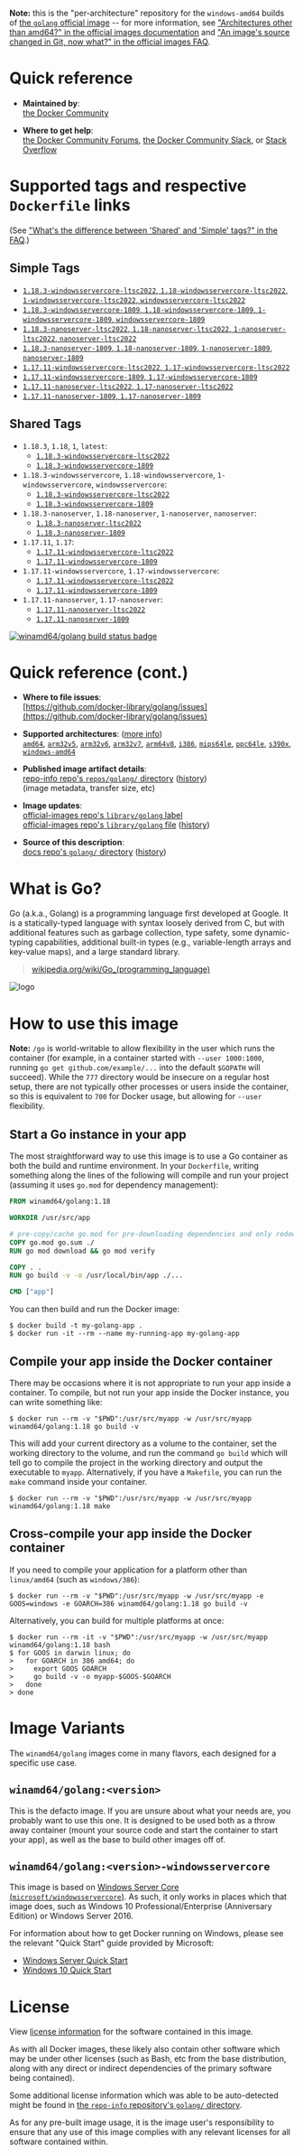 <!--

********************************************************************************

WARNING:

    DO NOT EDIT "golang/README.md"

    IT IS AUTO-GENERATED

    (from the other files in "golang/" combined with a set of templates)

********************************************************************************

-->

**Note:** this is the "per-architecture" repository for the `windows-amd64` builds of [the `golang` official image](https://hub.docker.com/_/golang) -- for more information, see ["Architectures other than amd64?" in the official images documentation](https://github.com/docker-library/official-images#architectures-other-than-amd64) and ["An image's source changed in Git, now what?" in the official images FAQ](https://github.com/docker-library/faq#an-images-source-changed-in-git-now-what).

# Quick reference

-	**Maintained by**:  
	[the Docker Community](https://github.com/docker-library/golang)

-	**Where to get help**:  
	[the Docker Community Forums](https://forums.docker.com/), [the Docker Community Slack](https://dockr.ly/slack), or [Stack Overflow](https://stackoverflow.com/search?tab=newest&q=docker)

# Supported tags and respective `Dockerfile` links

(See ["What's the difference between 'Shared' and 'Simple' tags?" in the FAQ](https://github.com/docker-library/faq#whats-the-difference-between-shared-and-simple-tags).)

## Simple Tags

-	[`1.18.3-windowsservercore-ltsc2022`, `1.18-windowsservercore-ltsc2022`, `1-windowsservercore-ltsc2022`, `windowsservercore-ltsc2022`](https://github.com/docker-library/golang/blob/a212f660f30646927c1a10ecdc7b579df2d28155/1.18/windows/windowsservercore-ltsc2022/Dockerfile)
-	[`1.18.3-windowsservercore-1809`, `1.18-windowsservercore-1809`, `1-windowsservercore-1809`, `windowsservercore-1809`](https://github.com/docker-library/golang/blob/a212f660f30646927c1a10ecdc7b579df2d28155/1.18/windows/windowsservercore-1809/Dockerfile)
-	[`1.18.3-nanoserver-ltsc2022`, `1.18-nanoserver-ltsc2022`, `1-nanoserver-ltsc2022`, `nanoserver-ltsc2022`](https://github.com/docker-library/golang/blob/a212f660f30646927c1a10ecdc7b579df2d28155/1.18/windows/nanoserver-ltsc2022/Dockerfile)
-	[`1.18.3-nanoserver-1809`, `1.18-nanoserver-1809`, `1-nanoserver-1809`, `nanoserver-1809`](https://github.com/docker-library/golang/blob/a212f660f30646927c1a10ecdc7b579df2d28155/1.18/windows/nanoserver-1809/Dockerfile)
-	[`1.17.11-windowsservercore-ltsc2022`, `1.17-windowsservercore-ltsc2022`](https://github.com/docker-library/golang/blob/c9770462b0173169d0ef4ea0772da46db9a0a53d/1.17/windows/windowsservercore-ltsc2022/Dockerfile)
-	[`1.17.11-windowsservercore-1809`, `1.17-windowsservercore-1809`](https://github.com/docker-library/golang/blob/c9770462b0173169d0ef4ea0772da46db9a0a53d/1.17/windows/windowsservercore-1809/Dockerfile)
-	[`1.17.11-nanoserver-ltsc2022`, `1.17-nanoserver-ltsc2022`](https://github.com/docker-library/golang/blob/c9770462b0173169d0ef4ea0772da46db9a0a53d/1.17/windows/nanoserver-ltsc2022/Dockerfile)
-	[`1.17.11-nanoserver-1809`, `1.17-nanoserver-1809`](https://github.com/docker-library/golang/blob/c9770462b0173169d0ef4ea0772da46db9a0a53d/1.17/windows/nanoserver-1809/Dockerfile)

## Shared Tags

-	`1.18.3`, `1.18`, `1`, `latest`:
	-	[`1.18.3-windowsservercore-ltsc2022`](https://github.com/docker-library/golang/blob/a212f660f30646927c1a10ecdc7b579df2d28155/1.18/windows/windowsservercore-ltsc2022/Dockerfile)
	-	[`1.18.3-windowsservercore-1809`](https://github.com/docker-library/golang/blob/a212f660f30646927c1a10ecdc7b579df2d28155/1.18/windows/windowsservercore-1809/Dockerfile)
-	`1.18.3-windowsservercore`, `1.18-windowsservercore`, `1-windowsservercore`, `windowsservercore`:
	-	[`1.18.3-windowsservercore-ltsc2022`](https://github.com/docker-library/golang/blob/a212f660f30646927c1a10ecdc7b579df2d28155/1.18/windows/windowsservercore-ltsc2022/Dockerfile)
	-	[`1.18.3-windowsservercore-1809`](https://github.com/docker-library/golang/blob/a212f660f30646927c1a10ecdc7b579df2d28155/1.18/windows/windowsservercore-1809/Dockerfile)
-	`1.18.3-nanoserver`, `1.18-nanoserver`, `1-nanoserver`, `nanoserver`:
	-	[`1.18.3-nanoserver-ltsc2022`](https://github.com/docker-library/golang/blob/a212f660f30646927c1a10ecdc7b579df2d28155/1.18/windows/nanoserver-ltsc2022/Dockerfile)
	-	[`1.18.3-nanoserver-1809`](https://github.com/docker-library/golang/blob/a212f660f30646927c1a10ecdc7b579df2d28155/1.18/windows/nanoserver-1809/Dockerfile)
-	`1.17.11`, `1.17`:
	-	[`1.17.11-windowsservercore-ltsc2022`](https://github.com/docker-library/golang/blob/c9770462b0173169d0ef4ea0772da46db9a0a53d/1.17/windows/windowsservercore-ltsc2022/Dockerfile)
	-	[`1.17.11-windowsservercore-1809`](https://github.com/docker-library/golang/blob/c9770462b0173169d0ef4ea0772da46db9a0a53d/1.17/windows/windowsservercore-1809/Dockerfile)
-	`1.17.11-windowsservercore`, `1.17-windowsservercore`:
	-	[`1.17.11-windowsservercore-ltsc2022`](https://github.com/docker-library/golang/blob/c9770462b0173169d0ef4ea0772da46db9a0a53d/1.17/windows/windowsservercore-ltsc2022/Dockerfile)
	-	[`1.17.11-windowsservercore-1809`](https://github.com/docker-library/golang/blob/c9770462b0173169d0ef4ea0772da46db9a0a53d/1.17/windows/windowsservercore-1809/Dockerfile)
-	`1.17.11-nanoserver`, `1.17-nanoserver`:
	-	[`1.17.11-nanoserver-ltsc2022`](https://github.com/docker-library/golang/blob/c9770462b0173169d0ef4ea0772da46db9a0a53d/1.17/windows/nanoserver-ltsc2022/Dockerfile)
	-	[`1.17.11-nanoserver-1809`](https://github.com/docker-library/golang/blob/c9770462b0173169d0ef4ea0772da46db9a0a53d/1.17/windows/nanoserver-1809/Dockerfile)

[![winamd64/golang build status badge](https://img.shields.io/jenkins/s/https/doi-janky.infosiftr.net/job/multiarch/job/windows-amd64/job/golang.svg?label=winamd64/golang%20%20build%20job)](https://doi-janky.infosiftr.net/job/multiarch/job/windows-amd64/job/golang/)

# Quick reference (cont.)

-	**Where to file issues**:  
	[https://github.com/docker-library/golang/issues](https://github.com/docker-library/golang/issues)

-	**Supported architectures**: ([more info](https://github.com/docker-library/official-images#architectures-other-than-amd64))  
	[`amd64`](https://hub.docker.com/r/amd64/golang/), [`arm32v5`](https://hub.docker.com/r/arm32v5/golang/), [`arm32v6`](https://hub.docker.com/r/arm32v6/golang/), [`arm32v7`](https://hub.docker.com/r/arm32v7/golang/), [`arm64v8`](https://hub.docker.com/r/arm64v8/golang/), [`i386`](https://hub.docker.com/r/i386/golang/), [`mips64le`](https://hub.docker.com/r/mips64le/golang/), [`ppc64le`](https://hub.docker.com/r/ppc64le/golang/), [`s390x`](https://hub.docker.com/r/s390x/golang/), [`windows-amd64`](https://hub.docker.com/r/winamd64/golang/)

-	**Published image artifact details**:  
	[repo-info repo's `repos/golang/` directory](https://github.com/docker-library/repo-info/blob/master/repos/golang) ([history](https://github.com/docker-library/repo-info/commits/master/repos/golang))  
	(image metadata, transfer size, etc)

-	**Image updates**:  
	[official-images repo's `library/golang` label](https://github.com/docker-library/official-images/issues?q=label%3Alibrary%2Fgolang)  
	[official-images repo's `library/golang` file](https://github.com/docker-library/official-images/blob/master/library/golang) ([history](https://github.com/docker-library/official-images/commits/master/library/golang))

-	**Source of this description**:  
	[docs repo's `golang/` directory](https://github.com/docker-library/docs/tree/master/golang) ([history](https://github.com/docker-library/docs/commits/master/golang))

# What is Go?

Go (a.k.a., Golang) is a programming language first developed at Google. It is a statically-typed language with syntax loosely derived from C, but with additional features such as garbage collection, type safety, some dynamic-typing capabilities, additional built-in types (e.g., variable-length arrays and key-value maps), and a large standard library.

> [wikipedia.org/wiki/Go_(programming_language)](http://en.wikipedia.org/wiki/Go_%28programming_language%29)

![logo](https://raw.githubusercontent.com/docker-library/docs/01c12653951b2fe592c1f93a13b4e289ada0e3a1/golang/logo.png)

# How to use this image

**Note:** `/go` is world-writable to allow flexibility in the user which runs the container (for example, in a container started with `--user 1000:1000`, running `go get github.com/example/...` into the default `$GOPATH` will succeed). While the `777` directory would be insecure on a regular host setup, there are not typically other processes or users inside the container, so this is equivalent to `700` for Docker usage, but allowing for `--user` flexibility.

## Start a Go instance in your app

The most straightforward way to use this image is to use a Go container as both the build and runtime environment. In your `Dockerfile`, writing something along the lines of the following will compile and run your project (assuming it uses `go.mod` for dependency management):

```dockerfile
FROM winamd64/golang:1.18

WORKDIR /usr/src/app

# pre-copy/cache go.mod for pre-downloading dependencies and only redownloading them in subsequent builds if they change
COPY go.mod go.sum ./
RUN go mod download && go mod verify

COPY . .
RUN go build -v -o /usr/local/bin/app ./...

CMD ["app"]
```

You can then build and run the Docker image:

```console
$ docker build -t my-golang-app .
$ docker run -it --rm --name my-running-app my-golang-app
```

## Compile your app inside the Docker container

There may be occasions where it is not appropriate to run your app inside a container. To compile, but not run your app inside the Docker instance, you can write something like:

```console
$ docker run --rm -v "$PWD":/usr/src/myapp -w /usr/src/myapp winamd64/golang:1.18 go build -v
```

This will add your current directory as a volume to the container, set the working directory to the volume, and run the command `go build` which will tell go to compile the project in the working directory and output the executable to `myapp`. Alternatively, if you have a `Makefile`, you can run the `make` command inside your container.

```console
$ docker run --rm -v "$PWD":/usr/src/myapp -w /usr/src/myapp winamd64/golang:1.18 make
```

## Cross-compile your app inside the Docker container

If you need to compile your application for a platform other than `linux/amd64` (such as `windows/386`):

```console
$ docker run --rm -v "$PWD":/usr/src/myapp -w /usr/src/myapp -e GOOS=windows -e GOARCH=386 winamd64/golang:1.18 go build -v
```

Alternatively, you can build for multiple platforms at once:

```console
$ docker run --rm -it -v "$PWD":/usr/src/myapp -w /usr/src/myapp winamd64/golang:1.18 bash
$ for GOOS in darwin linux; do
>   for GOARCH in 386 amd64; do
>     export GOOS GOARCH
>     go build -v -o myapp-$GOOS-$GOARCH
>   done
> done
```

# Image Variants

The `winamd64/golang` images come in many flavors, each designed for a specific use case.

## `winamd64/golang:<version>`

This is the defacto image. If you are unsure about what your needs are, you probably want to use this one. It is designed to be used both as a throw away container (mount your source code and start the container to start your app), as well as the base to build other images off of.

## `winamd64/golang:<version>-windowsservercore`

This image is based on [Windows Server Core (`microsoft/windowsservercore`)](https://hub.docker.com/r/microsoft/windowsservercore/). As such, it only works in places which that image does, such as Windows 10 Professional/Enterprise (Anniversary Edition) or Windows Server 2016.

For information about how to get Docker running on Windows, please see the relevant "Quick Start" guide provided by Microsoft:

-	[Windows Server Quick Start](https://msdn.microsoft.com/en-us/virtualization/windowscontainers/quick_start/quick_start_windows_server)
-	[Windows 10 Quick Start](https://msdn.microsoft.com/en-us/virtualization/windowscontainers/quick_start/quick_start_windows_10)

# License

View [license information](http://golang.org/LICENSE) for the software contained in this image.

As with all Docker images, these likely also contain other software which may be under other licenses (such as Bash, etc from the base distribution, along with any direct or indirect dependencies of the primary software being contained).

Some additional license information which was able to be auto-detected might be found in [the `repo-info` repository's `golang/` directory](https://github.com/docker-library/repo-info/tree/master/repos/golang).

As for any pre-built image usage, it is the image user's responsibility to ensure that any use of this image complies with any relevant licenses for all software contained within.
